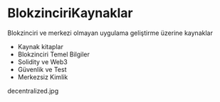 # BlokzinciriKaynaklar
Blokzinciri  ve merkezi olmayan uygulama geliştirme üzerine kaynaklar

- Kaynak kitaplar
- Blokzinciri Temel Bilgiler
- Solidity ve Web3
- Güvenlik ve Test
- Merkezsiz Kimlik

decentralized.jpg
